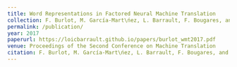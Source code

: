```yaml
---
title: Word Representations in Factored Neural Machine Translation
collection: F. Burlot, M. García-Mart\ńez, L. Barrault, F. Bougares, and F. Yvon
permalink: /publication/
year: 2017
paperurl: https://loicbarrault.github.io/papers/burlot_wmt2017.pdf
venue: Proceedings of the Second Conference on Machine Translation
citation: F. Burlot, M. García-Mart\ńez, L. Barrault, F. Bougares, and F. Yvon Word Representations in Factored Neural Machine Translation, <i> Proceedings of the Second Conference on Machine Translation </i>, 2017
---
```

